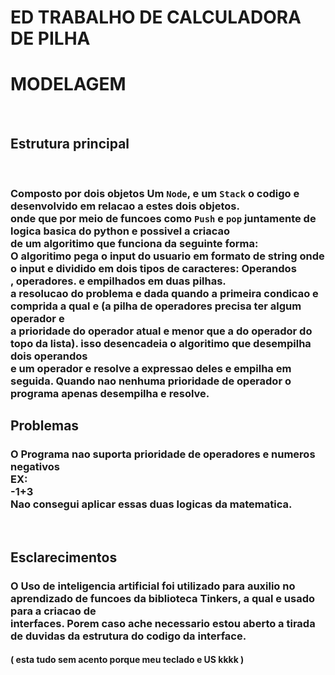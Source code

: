 # ED TRABALHO DE CALCULADORA DE PILHA




<h1>MODELAGEM</h1>
<br>
<h2>Estrutura principal</h3>
<br>
<h3>Composto por dois objetos Um <code>Node</code>, e um <code>Stack</code> o codigo e desenvolvido em relacao a estes dois objetos. <br>
onde que por meio de funcoes como <code>Push</code> e <code>pop</code> juntamente de logica basica do python e possivel a criacao <br>
de um algoritimo que funciona da seguinte forma: <br>
O algoritimo pega o input do usuario em formato de string onde o input e dividido em dois tipos de caracteres: <strong>Operandos</strong><br>
, <strong>operadores</strong>. e empilhados em duas pilhas.<br>
a resolucao do problema e dada quando a primeira condicao e comprida a qual e <strong>(a pilha de operadores precisa ter algum operador e <br>
a prioridade do operador atual e menor que a do operador do topo da lista).</strong> isso desencadeia o algoritimo que desempilha dois operandos<br>
e um operador e resolve a expressao deles e empilha em seguida. Quando nao nenhuma prioridade de operador o programa apenas desempilha e resolve.
</h3>


<h2>Problemas</h2>

<h3>O Programa nao suporta prioridade de operadores e numeros negativos <br>
   <strong>EX:</strong><br>
              -1+3<br>
Nao consegui aplicar essas duas logicas da matematica.
</h3>
<br>
<h2>Esclarecimentos</h2>
<h3>O Uso de inteligencia artificial foi utilizado para auxilio no aprendizado de funcoes da biblioteca Tinkers, a qual e usado para a criacao de <br>
interfaces. Porem caso ache necessario estou aberto a tirada de duvidas da estrutura do codigo da interface.</h3>
<h4>( esta tudo sem acento porque meu teclado e US kkkk )</h4>
